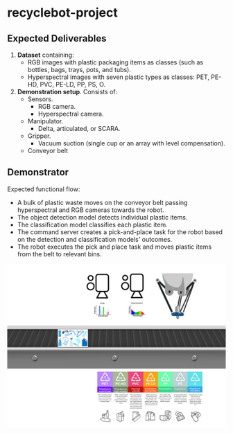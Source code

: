 # recyclebot-project

## Expected Deliverables

1. **Dataset** containing:
    - RGB images with plastic packaging items as classes (such as bottles, bags, trays, pots, and tubs).
    - Hyperspectral images with seven plastic types as classes: PET, PE-HD, PVC, PE-LD, PP, PS, O.
2. **Demonstration setup**. Consists of:
    - Sensors.
        - RGB camera.
        - Hyperspectral camera.
    - Manipulator.
        - Delta, articulated, or SCARA.
    - Gripper.
        - Vacuum suction (single cup or an array with level compensation).
    - Conveyor belt

## Demonstrator

Expected functional flow:

- A bulk of plastic waste moves on the conveyor belt passing hyperspectral and RGB cameras towards the robot.
- The object detection model detects individual plastic items.
- The classification model classifies each plastic item.
- The command server creates a pick-and-place task for the robot based on the detection and classification models' outcomes.
- The robot executes the pick and place task and moves plastic items from the belt to relevant bins.

![Recyclebot Demonstrator](/img/demo-setup.jpg)
